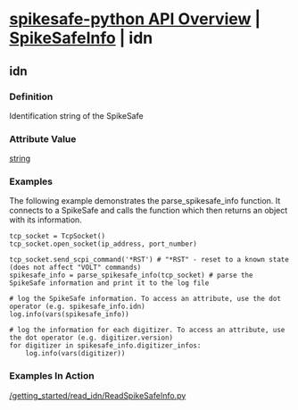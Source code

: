 # [spikesafe-python API Overview](/spikesafe_python_lib_docs/README.md) | [SpikeSafeInfo](/spikesafe_python_lib_docs/SpikeSafeInfo/README.md) | idn

## idn

### Definition
Identification string of the SpikeSafe

### Attribute Value
[string](https://docs.python.org/3/library/string.html)  

### Examples
The following example demonstrates the parse_spikesafe_info function. It connects to a SpikeSafe and calls the function which then returns an object with its information.
```
tcp_socket = TcpSocket()
tcp_socket.open_socket(ip_address, port_number)

tcp_socket.send_scpi_command('*RST') # "*RST" - reset to a known state (does not affect "VOLT" commands)
spikesafe_info = parse_spikesafe_info(tcp_socket) # parse the SpikeSafe information and print it to the log file

# log the SpikeSafe information. To access an attribute, use the dot operator (e.g. spikesafe_info.idn)
log.info(vars(spikesafe_info))

# log the information for each digitizer. To access an attribute, use the dot operator (e.g. digitizer.version)
for digitizer in spikesafe_info.digitizer_infos:
    log.info(vars(digitizer))
```

### Examples In Action
[/getting_started/read_idn/ReadSpikeSafeInfo.py](/getting_started/read_idn/ReadSpikeSafeInfo.py)
